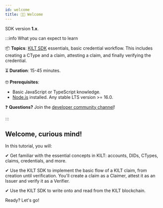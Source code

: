 ```yaml
---
id: welcome
title: 👋🏻 Welcome
---
```


<!-- When updating this version also update 02_setup.md! -->
<!-- TODO: Turn into variable -->
<!-- TODO: Is the Quickstart a dependency? -->
SDK version **1.x**.

:::info What you can expect to learn

📦 **Topics**: [KILT SDK](https://github.com/KILTprotocol/sdk-js) essentials, basic credential workflow.
This includes creating a CType and a claim, attesting a claim, and finally verifying the credential.

⏳ **Duration**: 15-45 minutes.

🤓 **Prerequisites**:

- Basic JavaScript or TypeScript knowledge.
- [Node.js](https://nodejs.org/) installed. Any stable LTS version >= 16.0.

❓ **Questions?** Join the [developer community channel](https://discord.gg/hX4pc8rdHS)!

:::

## Welcome, curious mind!

In this tutorial, you will:

✔ Get familiar with the essential concepts in KILT: accounts, DIDs, CTypes, claims, credentials, and more.

✔ Use the KILT SDK to implement the basic flow of a KILT claim, from creation until verification.
You'll create a claim as a <span className="label-role claimer">Claimer</span>, attest it as an <span className="label-role issuer">Issuer</span> and verify it as a <span className="label-role verifier">Verifier</span>.

✔ Use the KILT SDK to write onto and read from the KILT blockchain.

Ready? Let's go!